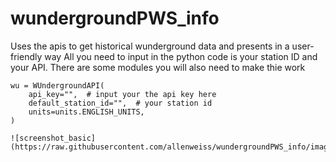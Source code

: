 # wundergroundPWS_info
Uses the apis to get historical wunderground data and presents in a user-friendly way
All you need to input in the python code is your station ID and your API.
There are some modules you will also need to make thie work

    wu = WUndergroundAPI(
        api_key="",  # input your the api key here
        default_station_id="",  # your station id
        units=units.ENGLISH_UNITS,
    )
    
    ![screenshot_basic](https://raw.githubusercontent.com/allenweiss/wundergroundPWS_info/images/basic_screen.png)
